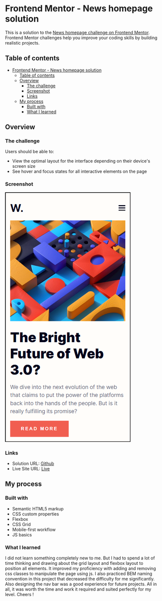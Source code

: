 # Frontend Mentor - News homepage solution

This is a solution to the [News homepage challenge on Frontend Mentor](https://www.frontendmentor.io/challenges/news-homepage-H6SWTa1MFl). Frontend Mentor challenges help you improve your coding skills by building realistic projects.

## Table of contents

- [Frontend Mentor - News homepage solution](#frontend-mentor---news-homepage-solution)
  - [Table of contents](#table-of-contents)
  - [Overview](#overview)
    - [The challenge](#the-challenge)
    - [Screenshot](#screenshot)
    - [Links](#links)
  - [My process](#my-process)
    - [Built with](#built-with)
    - [What I learned](#what-i-learned)

## Overview

### The challenge

Users should be able to:

- View the optimal layout for the interface depending on their device's screen size
- See hover and focus states for all interactive elements on the page

### Screenshot

![Screenshot](./screenshot.png)

### Links

- Solution URL: [Github](https://github.com/bansalgokul/news-component-main)
- Live Site URL: [Live](https://bansalgokul.github.io/news-component-main/)

## My process

### Built with

- Semantic HTML5 markup
- CSS custom properties
- Flexbox
- CSS Grid
- Mobile-first workflow
- JS basics

### What I learned

I did not learn something completely new to me. But I had to spend a lot of time thinking and drawing about the grid layout and flexbox layout to position all elements. It improved my proficiency with adding and removing css classes to manipulate the page using js. I also practiced BEM naming convention in this project that decreased the difficulty for me significantly. Also designing the nav bar was a good experience for future projects. All in all, it was worth the time and work it required and suited perfectly for my level. Cheers !
